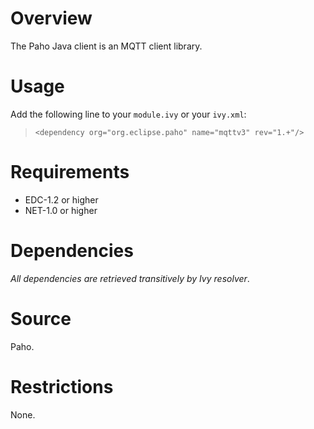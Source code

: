<!--
	Markdown
	Copyright 2014-2016 IS2T. All rights reserved.
	IS2T PROPRIETARY/CONFIDENTIAL. Use is subject to license terms.
-->

# Overview
The Paho Java client is an MQTT client library.

# Usage
Add the following line to your `module.ivy` or your `ivy.xml`:
> `<dependency org="org.eclipse.paho" name="mqttv3" rev="1.+"/>`

# Requirements
  - EDC-1.2 or higher
  - NET-1.0 or higher

# Dependencies
_All dependencies are retrieved transitively by Ivy resolver_.

# Source
Paho.

# Restrictions
None.